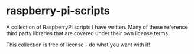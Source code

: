 raspberry-pi-scripts
=====================

A collection of RaspberryPi scripts I have written.  Many of these reference third party libraries that are covered under their own license terms.

This collection is free of license - do what you want with it!
